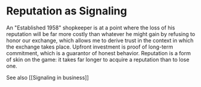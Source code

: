 # Reputation as Signaling

An "Established 1958" shopkeeper is at a point where the loss of his reputation will be far more costly than whatever he might gain by refusing to honor our exchange, which allows me to derive trust in the context in which the exchange takes place.  Upfront investment is proof of long-term commitment, which is a guarantor of honest behavior. Reputation is a form of skin on the game: it takes far longer to acquire a reputation than to lose one.


See also [[Signaling in business]]

